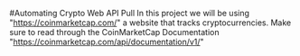 #Automating Crypto Web API Pull 
In this project we will be using "https://coinmarketcap.com/" a website that tracks cryptocurrencies.
Make sure to read through the CoinMarketCap Documentation "https://coinmarketcap.com/api/documentation/v1/"
